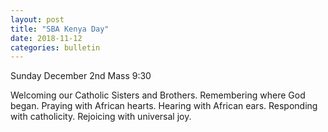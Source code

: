 ```yaml
---
layout: post
title: "SBA Kenya Day"
date: 2018-11-12
categories: bulletin
---
```


Sunday December 2nd
Mass 9:30

Welcoming our Catholic Sisters and Brothers. Remembering where God began.
Praying with African hearts.
Hearing with African ears.
Responding with catholicity.
Rejoicing with universal joy.
